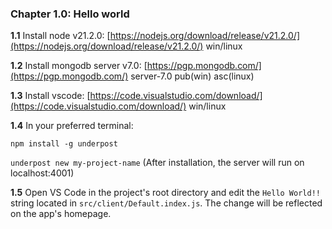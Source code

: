 ### Chapter 1.0: Hello world

**1.1** Install node v21.2.0: [https://nodejs.org/download/release/v21.2.0/](https://nodejs.org/download/release/v21.2.0/) win/linux

**1.2** Install mongodb server v7.0: [https://pgp.mongodb.com/](https://pgp.mongodb.com/) server-7.0 pub(win) asc(linux)

**1.3** Install vscode: [https://code.visualstudio.com/download/](https://code.visualstudio.com/download/) win/linux

**1.4** In your preferred terminal:

`npm install -g underpost`

`underpost new my-project-name` (After installation, the server will run on localhost:4001)

**1.5** Open VS Code in the project's root directory and edit the `Hello World!!` string located in `src/client/Default.index.js`. The change will be reflected on the app's homepage.
